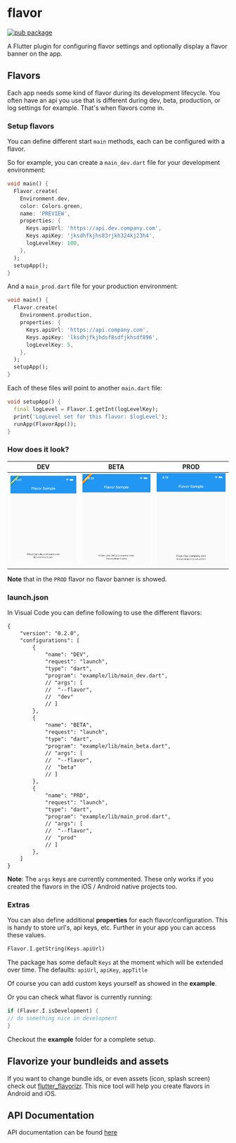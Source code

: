 # flavor

[![pub package](https://img.shields.io/pub/v/flavor.svg)](https://pub.dartlang.org/packages/flavor)

A Flutter plugin for configuring flavor settings and optionally display a flavor banner on the app.

## Flavors

Each app needs some kind of flavor during its development lifecycle. You often have an api you use that is
different during dev, beta, production, or log settings for example. That's when flavors come in.

### Setup flavors

You can define different start `main` methods, each can be configured with a flavor.

So for example, you can create a `main_dev.dart` file for your development environment:

``` dart
void main() {
  Flavor.create(
    Environment.dev,
    color: Colors.green,
    name: 'PREVIEW',
    properties: {
      Keys.apiUrl: 'https://api.dev.company.com',
      Keys.apiKey: 'jksdhfkjhs83rjkh324kj23h4',
      logLevelKey: 100,
    },
  );
  setupApp();
}
```

And a `main_prod.dart` file for your production environment:

``` dart
void main() {
  Flavor.create(
    Environment.production,
    properties: {
      Keys.apiUrl: 'https://api.company.com',
      Keys.apiKey: 'lksdhjfkjhdsf8sdfjkhsdf896',
      logLevelKey: 5,
    },
  );
  setupApp();
}
```

Each of these files will point to another `main.dart` file:

``` dart
void setupApp() {
  final logLevel = Flavor.I.getInt(logLevelKey);
  print('LogLevel set for this flavor: $logLevel');
  runApp(FlavorApp());
}
```

### How does it look?

|               DEV               |               BETA               |               PROD               |
| :-----------------------------: | :------------------------------: | :------------------------------: |
| ![](screenshots/flavor_dev.png) | ![](screenshots/flavor_beta.png) | ![](screenshots/flavor_prod.png) |

**Note** that in the `PROD` flavor no flavor banner is showed.

### launch.json

In Visual Code you can define following to use the different flavors:

``` 
{
	"version": "0.2.0",
	"configurations": [
		{
			"name": "DEV",
			"request": "launch",
			"type": "dart",
			"program": "example/lib/main_dev.dart",
			// "args": [
			// 	"--flavor",
			// 	"dev"
			// ]
		},
		{
			"name": "BETA",
			"request": "launch",
			"type": "dart",
			"program": "example/lib/main_beta.dart",
			// "args": [
			// 	"--flavor",
			// 	"beta"
			// ]
		},
		{
			"name": "PRD",
			"request": "launch",
			"type": "dart",
			"program": "example/lib/main_prod.dart",
			// "args": [
			// 	"--flavor",
			// 	"prod"
			// ]
		},
	]
}
```

**Note**: The `args` keys are currently commented. These only works if you created the flavors in the iOS / Android native projects too.

### Extras

You can also define additional **properties** for each flavor/configuration. This is handy to store url's, api keys, etc.
Further in your app you can access these values.

``` dart
Flavor.I.getString(Keys.apiUrl)
```

The package has some default `Keys` at the moment which will be extended over time.
The defaults:
`apiUrl`, `apiKey`, `appTitle`

Of course you can add custom keys yourself as showed in the **example**.

Or you can check what flavor is currently running:

``` dart
if (Flavor.I.isDevelopment) {
// do something nice in development
}
```

Checkout the **example** folder for a complete setup.

## Flavorize your bundleids and assets

If you want to change bundle ids, or even assets (icon, splash screen) check out [flutter_flavorizr](https://pub.dev/packages/flutter_flavorizr). This nice tool will help you create flavors in Android and iOS.


## API Documentation

API documentation can be found [here](https://pub.dev/documentation/flavor/latest/)
